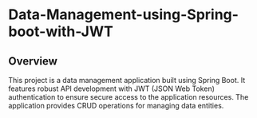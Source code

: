 # Data-Management-using-Spring-boot-with-JWT

## Overview
This project is a data management application built using Spring Boot. It features robust API development with JWT (JSON Web Token) authentication to ensure secure access to the application resources. The application provides CRUD operations for managing data entities.
